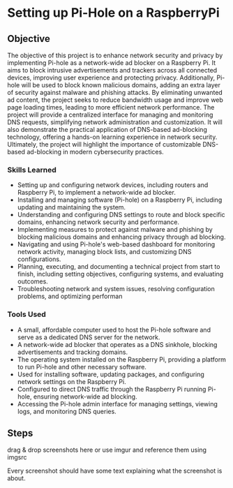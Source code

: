 # Setting up Pi-Hole on a RaspberryPi

## Objective
The objective of this project is to enhance network security and privacy by implementing Pi-hole as a network-wide ad blocker on a Raspberry Pi. It aims to block intrusive advertisements and trackers across all connected devices, improving user experience and protecting privacy. Additionally, Pi-hole will be used to block known malicious domains, adding an extra layer of security against malware and phishing attacks. By eliminating unwanted ad content, the project seeks to reduce bandwidth usage and improve web page loading times, leading to more efficient network performance. The project will provide a centralized interface for managing and monitoring DNS requests, simplifying network administration and customization. It will also demonstrate the practical application of DNS-based ad-blocking technology, offering a hands-on learning experience in network security. Ultimately, the project will highlight the importance of customizable DNS-based ad-blocking in modern cybersecurity practices.

### Skills Learned
- Setting up and configuring network devices, including routers and Raspberry Pi, to implement a network-wide ad blocker.
- Installing and managing software (Pi-hole) on a Raspberry Pi, including updating and maintaining the system.
- Understanding and configuring DNS settings to route and block specific domains, enhancing network security and performance.
- Implementing measures to protect against malware and phishing by blocking malicious domains and enhancing privacy through ad blocking.
- Navigating and using Pi-hole's web-based dashboard for monitoring network activity, managing block lists, and customizing DNS configurations.
- Planning, executing, and documenting a technical project from start to finish, including setting objectives, configuring systems, and evaluating outcomes.
- Troubleshooting network and system issues, resolving configuration problems, and optimizing performan


### Tools Used
- A small, affordable computer used to host the Pi-hole software and serve as a dedicated DNS server for the network.
- A network-wide ad blocker that operates as a DNS sinkhole, blocking advertisements and tracking domains.
- The operating system installed on the Raspberry Pi, providing a platform to run Pi-hole and other necessary software.
- Used for installing software, updating packages, and configuring network settings on the Raspberry Pi.
- Configured to direct DNS traffic through the Raspberry Pi running Pi-hole, ensuring network-wide ad blocking.
- Accessing the Pi-hole admin interface for managing settings, viewing logs, and monitoring DNS queries.

## Steps
drag & drop screenshots here or use imgur and reference them using imgsrc

Every screenshot should have some text explaining what the screenshot is about.



